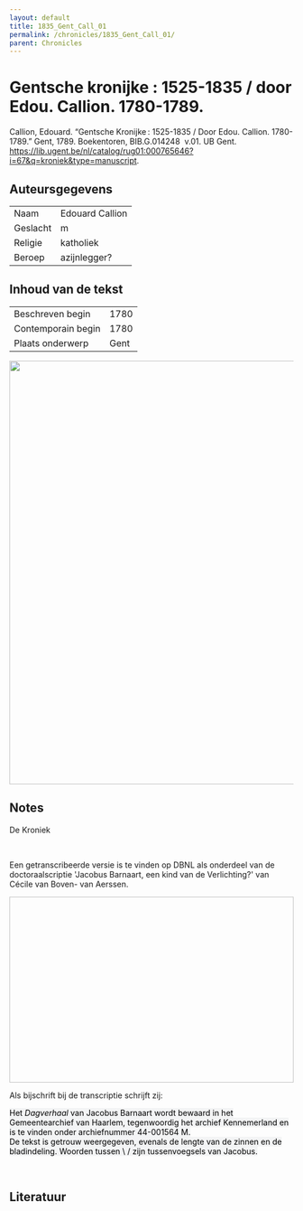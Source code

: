 ```yaml
---
layout: default
title: 1835_Gent_Call_01
permalink: /chronicles/1835_Gent_Call_01/
parent: Chronicles
--- 
```



# Gentsche kronijke : 1525-1835 / door Edou. Callion. 1780-1789. 

Callion, Edouard. “Gentsche Kronijke : 1525-1835 / Door Edou. Callion. 1780-1789.” Gent, 1789. Boekentoren, BIB.G.014248  v.01. UB Gent. https://lib.ugent.be/nl/catalog/rug01:000765646?i=67&q=kroniek&type=manuscript. 

## Auteursgegevens 

| | | 
| --------------- | --------------- | 
| Naam | Edouard Callion | 
| Geslacht | m | 
| Religie | katholiek | 
| Beroep | azijnlegger? | 

## Inhoud van de tekst 

| | | 
| --------------- | --------------- | 
| Beschreven begin | 1780 | 
| Contemporain begin | 1780 | 
| Plaats onderwerp | Gent | 

[<img src="..\..\barplots_chronicles\1835_Gent_Call_01.jpg" width="750"/>](..\..\barplots_chronicles\1835_Gent_Call_01.jpg) 

## Notes 

<div data-schema-version="8"><p>De Kroniek</p>
<p>&nbsp;</p>
<p>Een getranscribeerde versie is te vinden op DBNL als onderdeel van de doctoraalscriptie 'Jacobus Barnaart, een kind van de Verlichting?' van Cécile van Boven- van Aerssen.</p>
<p><img alt="" data-attachment-key="XMKBAG3I" width="606" height="329"></p>
<p>Als bijschrift bij de transcriptie schrijft zij:</p>
<p><span style="color: #000000"><span style="background-color: #f3f4f5">Het&nbsp;</span></span><em><span style="color: #000000"><span style="background-color: #f3f4f5">Dagverhaal</span></span></em><span style="color: #000000"><span style="background-color: #f3f4f5">&nbsp;van Jacobus Barnaart wordt bewaard in het Gemeentearchief van Haarlem, tegenwoordig het archief Kennemerland en is te vinden onder archiefnummer 44-001564 M.<br>De tekst is getrouw weergegeven, evenals de lengte van de zinnen en de bladindeling. Woorden tussen \ / zijn tussenvoegsels van Jacobus.</span></span></p>
<p>&nbsp;</p>
</div> 

## Literatuur 

